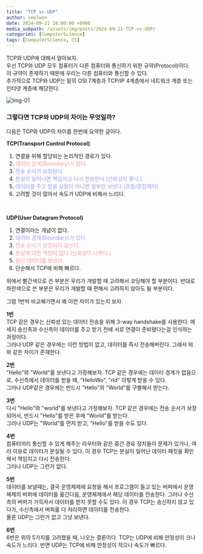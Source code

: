 ```yaml
---
title: "TCP vs UDP"
author: seolwon
date: 2024-09-21 18:00:00 +0900
media_subpath: /assets/img/posts/2024-09-21-TCP-vs-UDP/
categories: [ComputerScience]
tags: [ComputerScience, CS]
---
```


TCP와 UDP에 대해서 알아보자.<br>
우선 TCP와 UDP 모두 컴퓨터가 다른 컴퓨터와 통신하기 위한 규약(Protocol)이다.<br>
이 규약이 존재하기 때문에 우리는 다른 컴퓨터와 통신할 수 있다.<br>
추가적으로 TCP와 UDP는 밑의 OSI 7계층과 TCP/IP 4계층에서 네트워크 계층 또는 인터넷 계층에 해당한다.<br>

![Img-01](/09-21_Img1.png)

### 그렇다면 TCP와 UDP의 차이는 무엇일까?
다음은 TCP와 UDP의 차이를 한번에 요약한 글이다.<br>

**TCP(Transport Control Protocol)**
1. 연결을 위해 할당되는 논리적인 경로가 있다.
2. <span style="color:#FF9999"/>데이터 경계(Boundary)가 없다.
3. <span style="color:#9999FF"/>전송 순서가 보장된다.
4. <span style="color:#9999FF"/>분실이 일어나면 책임지고 다시 전송한다.(신뢰성이 좋다.)
5. <span style="color:#9999FF"/>데이터를 주고 받을 상황이 아니면 일부만 보낸다.(흐름/혼잡제어)
6. 고려할 것이 많아서 속도가 UDP에 비해서 느리다.
<br>

**UDP(User Datagram Protocol)**
1. 연결이라는 개념이 없다.
2. <span style="color:#9999FF"/>데이터 경계(Boundary)가 있다.
3. <span style="color:#FF9999"/>전송 순서가 보장되지 않는다.
4. <span style="color:#FF9999"/>분실에 대한 책임이 없다.(신뢰성이 나쁘다.)
5. <span style="color:#FF9999"/>일단 데이터를 보낸다.
6. 단순해서 TCP에 비해 빠르다.

위에서 빨간색으로 쓴 부분은 우리가 개발할 때 고려해서 코딩해야 할 부분이다.
반대로 파란색으로 쓴 부분은 우리가 개발할 때 편해서 고려하지 않아도 될 부분이다.<br>

그럼 1번씩 비교해가면서 왜 이런 차이가 있는지 보자.<br>

**1번**<br>
TCP 같은 경우는 신뢰성 있는 데이터 전송을 위해 3-way handshake를 사용한다. 메세지 송신측과 수신측이 데이터를 주고 받기 전에 서로 연결이 준비됐다는걸 인식하는 과정이다.<br>
그러나 UDP 같은 경우에는 이런 방법이 없고, 데이터를 즉시 전송해버린다. 그래서 위와 같은 차이가 존재한다.

**2번**<br>
"Hello"와 "World"를 보낸다고 가정해보자. TCP 같은 경우에는 데이터 경계가 없음으로, 수신측에서 데이터를 받을 때, "HelloWo", "rld" 이렇게 받을 수 있다.<br>
그러나 UDP같은 경우에는 반드시 "Hello"와 "World"를 구별해서 받는다.

**3번**<br>
다시 "Hello"와 "world"를 보낸다고 가정해보자. TCP 같은 경우에는 전송 순서가 보장되어서, 반드시 "Hello"를 받은 후에 "World"를 받는다.<br>
그러나 UDP는 "World"를 먼저 받고, "Hello"를 받을 수도 있다.

**4번**<br>
컴퓨터끼리 통신할 수 있게 해주는 라우터와 같은 중간 경유 장치들이 문제가 있거나, 여러 이유로 데이터가 분실될 수 있다. 이 경우 TCP는 분실이 일어난 데이터 패킷을 확인해서 책임지고 다시 전송한다.<br>
그러나 UDP는 그런거 없다.

**5번**<br>
데이터를 보낼때는, 결국 운영체제에 요청을 해서 프로그램이 들고 있는 버퍼에서 운영체제의 버퍼에 데이터를 옮긴다음, 운영체제에서 해당 데이터를 전송한다.
그러나 수신 측의 버퍼가 가득차서 데이터를 받지 못할 수도 있다. 이 경우 TCP는 송신하지 않고 있다가, 수신측에서 버퍼를 다 처리하면 데이터를 전송한다.<br>
물론 UDP는 그런거 없고 그냥 보낸다.

**6번**<br>
6번은 위의 5가지를 고려했을 때, 나오는 결론이다. TCP는 UDP에 비해 안정성이 크나 속도가 느리다. 반면 UDP는 TCP에 비해 안정성이 작으나 속도가 빠르다.


